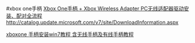 
#xbox one手柄
[Xbox One手柄 + Xbox Wireless Adapter PC无线适配器驱动安装、配对全流程](http://www.cnblogs.com/neoragex2002/p/5205510.html)
http://catalog.update.microsoft.com/v7/site/DownloadInformation.aspx

[xboxone 手柄安装win7教程 含无线手柄及有线手柄教程](http://bbs.3dmgame.com/thread-5025142-1-1.html)
